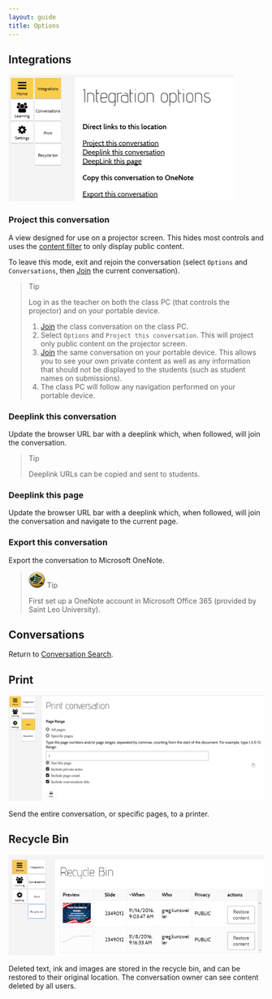 ```yaml
---
layout: guide
title: Options
---
```


## Integrations

<img src="images/guide-options-integration.png" alt="Integrations" height="250px"/>

### Project this conversation

A view designed for use on a projector screen.
This hides most controls and uses the [content filter](guide-learning.html#content-filter) to only display public content. 

To leave this mode, exit and rejoin the conversation (select `Options` and `Conversations`, 
then [Join](guide-conversation-search.html#join-a-conversation) the current conversation). 

> Tip
>
> Log in as the teacher on both the class PC (that controls the projector) and on your portable device.
>
> 1. [Join](guide-conversation-search.html#join-a-conversation) the class conversation on the class PC. 
> 2. Select `Options` and `Project this conversation`. This will project only public content on the projector screen. 
> 3. [Join](guide-conversation-search.html#join-a-conversation) the same conversation on your portable device.
This allows you to see your own private content as well as any information that should not be displayed to the students
(such as student names on submissions).
> 4. The class PC will follow any navigation performed on your portable device. 

### Deeplink this conversation 

Update the browser URL bar with a deeplink which, when followed, will join the conversation.
 
> Tip
>
> Deeplink URLs can be copied and sent to students.

### Deeplink this page

Update the browser URL bar with a deeplink which, when followed, will join the conversation and navigate to the current page.

### Export this conversation 

Export the conversation to Microsoft OneNote.
 
> ![Saint Leo University](images/slu-32.png) Tip 
>
> First set up a OneNote account in Microsoft Office 365 (provided by Saint Leo University).

## Conversations

Return to [Conversation Search]({{site.baseurl}}/guide-conversation.html).

## Print

![Print](images/guide-options-print.png)

Send the entire conversation, or specific pages, to a printer. 

## Recycle Bin

![Recycle Bin](images/guide-recycle-bin.png)

Deleted text, ink and images are stored in the recycle bin, and can be restored to their original location.
The conversation owner can see content deleted by all users.
